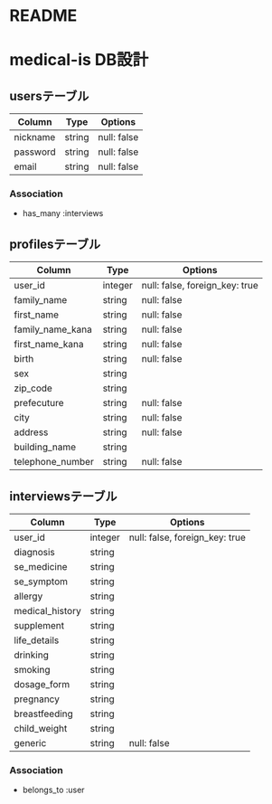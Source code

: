 # README

# medical-is DB設計
## usersテーブル
|Column|Type|Options|
|------|----|-------|
|nickname|string|null: false|
|password|string|null: false|
|email|string|null: false|
### Association
- has_many :interviews

## profilesテーブル
|Column|Type|Options|
|------|----|-------|
|user_id|integer|null: false, foreign_key: true|
|family_name|string|null: false|
|first_name|string|null: false|
|family_name_kana|string|null: false|
|first_name_kana|string|null: false|
|birth|string|null: false|
|sex|string||
|zip_code|string||
|prefecuture|string|null: false|
|city|string|null: false|
|address|string|null: false|
|building_name|string||
|telephone_number|string|null: false|

## interviewsテーブル
|Column|Type|Options|
|------|----|-------|
|user_id|integer|null: false, foreign_key: true|
|diagnosis|string||
|se_medicine|string||
|se_symptom|string||
|allergy|string||
|medical_history|string||
|supplement|string||
|life_details|string||
|drinking|string||
|smoking|string||
|dosage_form|string||
|pregnancy|string||
|breastfeeding|string||
|child_weight|string||
|generic|string|null: false|
### Association
- belongs_to :user
